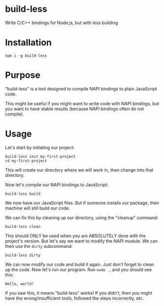 # build-less
Write C/C++ bindings for Node.js, but with less building

# Installation
```
npm i -g build-less
```

# Purpose
"build-less" is a tool designed to compile NAPI bindings to plain JavaScript code. 

This might be useful if you might want to write code with NAPI bindings, but you want to have stable results (because NAPI bindings often do not compile).

# Usage
Let's start by initiating our project:
```
build-less init my-first-project
cd my-first-project
```
This will create our directory where we will work in, then change into that directory.

Now let's compile our NAPI bindings to JavaScript:
```
build-less build
```
We now have our JavaScript files. But if someone installs our package, their machine will still build our code.

We can fix this by cleaning up our directory, using the "cleanup" command:
```
build-less clean
```
This should ONLY be used when you are ABSOLUTELY done with the project's version. But let's say we want to modify the NAPI module. We can then use the `dirty` subcommand:
```
build-less dirty
```
We can now modify our code and build it again. Just don't forget to clean up the code.
Now let's run our program. Run `node .`, and you should see this:
```
Hello, world!
```
If you saw this, it means "build-less" works!
If you didn't, then you might have the wrong/insufficient tools, followed the steps incorrectly, etc.
